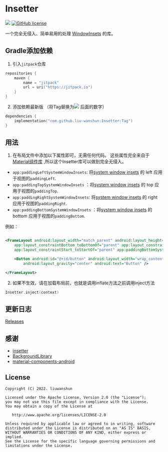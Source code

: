 # Insetter

[![](https://jitpack.io/v/com.github.liu-wanshun/Insetter.svg)](https://jitpack.io/#com.github.liu-wanshun/Insetter)
[![GitHub license](https://img.shields.io/badge/license-Apache%20License%202.0-blue.svg?style=flat)](https://www.apache.org/licenses/LICENSE-2.0)

一个完全无侵入、简单易用的处理 [WindowInsets](https://developer.android.com/reference/android/view/WindowInsets.html) 的库。

## Gradle添加依赖

1. 引入`jitpack`仓库

```kotlin
repositories {
    maven {
        name = "jitpack"
        url = uri("https://jitpack.io")
    }
}
```

2. 添加依赖最新版
   （将Tag替换为[![](https://jitpack.io/v/com.github.liu-wanshun/Insetter.svg)](https://jitpack.io/#com.github.liu-wanshun/AndroidDisposable)
   后面的数字）

```kotlin
dependencies {
    implementation("com.github.liu-wanshun:Insetter:Tag")
}
```

## 用法

1. 在布局文件中添加以下属性即可，无需任何代码。
   这些属性完全来自于[Material组件库](https://github.com/material-components/material-components-android)
   ,所以这个Insetter库可以做到完全无侵入。

- `app:paddingLeftSystemWindowInsets`:
  将[system window insets](https://developer.android.com/reference/androidx/core/view/WindowInsetsCompat.html#getSystemWindowInsets())
  的 left 应用于视图的`paddingLeft`.
- `app:paddingTopSystemWindowInsets`
  ：将[system window insets](https://developer.android.com/reference/androidx/core/view/WindowInsetsCompat.html#getSystemWindowInsets())
  的 top 应用于视图的`paddingTop`.
- `app:paddingRightSystemWindowInsets`:
  将[system window insets](https://developer.android.com/reference/androidx/core/view/WindowInsetsCompat.html#getSystemWindowInsets())
  的 right 应用于视图的`paddingRight`.
- `app:paddingBottomSystemWindowInsets`
  ：将[system window insets](https://developer.android.com/reference/androidx/core/view/WindowInsetsCompat.html#getSystemWindowInsets())
  的 bottom 应用于视图的`paddingBottom`.

例如：

```xml

<FrameLayout android:layout_width="match_parent" android:layout_height="wrap_content"
    app:layout_constraintBottom_toBottomOf="parent" app:layout_constraintEnd_toEndOf="parent"
    app:layout_constraintStart_toStartOf="parent" app:paddingBottomSystemWindowInsets="true">

    <Button android:id="@+id/button" android:layout_width="wrap_content" android:layout_height="wrap_content"
        android:layout_gravity="center" android:text="Button" />

</FrameLayout>
```

2. 如果不生效，请在加载布局前，也就是调用inflate方法之前调用inject方法

```kotlin
Insetter.inject(context)
```

## 更新日志

[Releases](https://gitee.com/liu_wanshun/Insetter/releases)

## 感谢

- [insetter](https://github.com/chrisbanes/insetter)
- [BackgroundLibrary](https://github.com/JavaNoober/BackgroundLibrary)
- [material-components-android](https://github.com/material-components/material-components-android)

## License

```
Copyright (C) 2022. liuwanshun

Licensed under the Apache License, Version 2.0 (the "License");
you may not use this file except in compliance with the License.
You may obtain a copy of the License at

   http://www.apache.org/licenses/LICENSE-2.0

Unless required by applicable law or agreed to in writing, software
distributed under the License is distributed on an "AS IS" BASIS,
WITHOUT WARRANTIES OR CONDITIONS OF ANY KIND, either express or implied.
See the License for the specific language governing permissions and
limitations under the License.
```